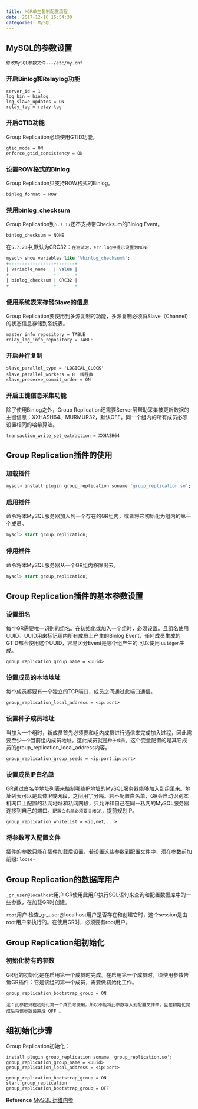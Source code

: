 ```yaml
---
title: MGR单主复制配置流程
date: 2017-12-16 15:54:30
categories: MySQL
---
```

## MySQL的参数设置

`修改MySQL参数文件---/etc/my.cnf`

### 开启Binlog和Relaylog功能
```  
server_id = 1
log_bin = binlog
log_slave_updates = ON
relay_log = relay-log
```

### 开启GTID功能
Group Replication必须使用GTID功能。

```
gtid_mode = ON
enforce_gtid_consistency = ON
```
<!-- more -->

### 设置ROW格式的Binlog
Group Replication只支持ROW格式的Binlog。

```
binlog_format = ROW
```

### 禁用binlog_checksum
Group Replication到`5.7.17`还不支持带Checksum的Binlog Event。

```
binlog_checksum = NONE
```

在`5.7.20`中,默认为CRC32：`在测试时，err.log中提示设置为NONE`

```sql
mysql> show variables like '%binlog_checksum%';
+-----------------+-------+
| Variable_name   | Value |
+-----------------+-------+
| binlog_checksum | CRC32 |
+-----------------+-------+
```

### 使用系统表来存储Slave的信息
Group Replication要使用到多源复制的功能，多源复制必须将Slave（Channel）的状态信息存储到系统表。

```
master_info_repository = TABLE
relay_log_info_repository = TABLE
```

### 开启并行复制
```
slave_parallel_type = 'LOGICAL_CLOCK'
slave_parallel_workers = 8  线程数
slave_preserve_commit_order = ON
```

### 开启主键信息采集功能
除了使用Binlog之外，Group Replication还需要Server层帮助采集被更新数据的主键信息：XXHASH64、MURMUR32，默认OFF。同一个组内的所有成员必须设置相同的哈希算法。

```
transaction_write_set_extraction = XXHASH64
```

## Group Replication插件的使用
### 加载插件

``` sql
mysql> install plugin group_replication soname 'group_replication.so';
```

### 启用插件
命令将本MySQL服务器加入到一个存在的GR组内，或者将它初始化为组内的第一个成员。

``` sql
mysql> start group_replication;
```

### 停用插件
命令将本MySQL服务器从一个GR组内移除出去。

``` sql
mysql> start group_replication;
```

## Group Replication插件的基本参数设置
### 设置组名
每个GR需要唯一识别的组名。在初始化或加入一个组时，必须设置。且组名使用UUID。UUID用来标记组内所有成员上产生的Binlog Event，任何成员生成的GTID都会使用这个UUID，容易区分Event是哪个组产生的,可以使用 `uuidgen`生成。

```
group_replication_group_name = <uuid>
```

### 设置成员的本地地址
每个成员都要有一个独立的TCP端口，成员之间通过此端口通信。

```
group_replication_local_address = <ip:port>
```

### 设置种子成员地址
当加入一个组时，新成员首先必须要和组内成员进行通信来完成加入过程，因此需要至少`一个`当前组内成员地址。这此成员就是`种子成员`。这个变量配置的是其它成员的group_replication_local_address内容。

```
group_replication_group_seeds = <ip:port,ip:port>
```

### 设置成员IP白名单
GR通过白名单地址列表来控制哪些IP地址的MySQL服务器能够加入到组里来。地址列表可以是具体IP或网段，之间用","分隔。若不配置白名单，GR会自动识别本机网口上配置的私网地址和私网网段，只允许和自己在同一私网的MySQL服务器连接到自己的端口。`配置白名单必须要关闭GR`，提前规划IP。

```
group_replication_whitelist = <ip,net,...>
```

### 将参数写入配置文件
插件的参数只能在插件加载后设置，若设置这些参数到配置文件中，须在参数前加前缀: `loose-`

## Group Replication的数据库用户

`_gr_user@localhost`用户
GR使用此用户执行SQL语句来查询和配置数据库中的一些参数，在加载GR时创建。

`root`用户
检查_gr_user@localhost用户是否存在和创建它时，这个session是由root用户来执行的。在使用GR时，必须要有root用户。

## Group Replication组初始化
### 初始化特有的参数
GR组的初始化是在启用第一个成员时完成。在启用第一个成员时，须使用参数告诉GR插件：它是该组的第一个成员，需要做初始化工作。

```
group_replication_bootstrap_group = ON
```
`注：此参数只在初始化第一个成员时使用，所以不能将此参数写入到配置文件中，且在初始化完成后将该参数设置成 OFF 。`

## 组初始化步骤
Group Replication初始化：

```
install plugin group_replication soname 'group_replication.so';
group_replication_group_name = <uuid>
group_replication_local_address = <ip:port>
```

```
group_replication_bootstrap_group = ON
start group_replication
group_replication_bootstrap_group = OFF
```

**Reference**
[MySQL 运维内参](https://item.jd.com/12195430.html)
